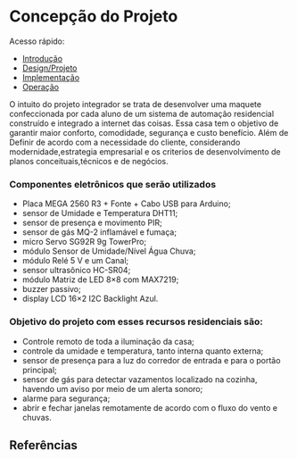# Concepção do Projeto

Acesso rápido:
  - [Introdução](./README.md)
  - [Design/Projeto](./design.md)
  - [Implementação](./implementacao.md)
  - [Operação](./operacao.md)

<p>
O intuito do projeto integrador se trata de desenvolver uma maquete confeccionada por cada aluno de um sistema de automação residencial construído e integrado a internet das coisas. Essa casa tem o objetivo de garantir maior conforto, comodidade, segurança e custo benefício. Além de
Definir  de acordo com a necessidade do cliente, considerando modernidade,estrategia empresarial e os criterios de desenvolvimento  de planos conceituais,técnicos e  de negócios.
  
### Componentes eletrônicos que serão utilizados

* Placa MEGA 2560 R3 + Fonte + Cabo USB para Arduino;
*	sensor de Umidade e Temperatura DHT11;
*	sensor de presença e movimento PIR;
*	sensor de gás MQ-2 inflamável e fumaça;
* micro Servo SG92R 9g TowerPro;
*	módulo Sensor de Umidade/Nível Água Chuva;
*	módulo Relé 5 V e um Canal;
*	sensor ultrasônico HC-SR04;
*	módulo Matriz de LED 8×8 com MAX7219;
*	buzzer passivo;
*	display LCD 16×2 I2C Backlight Azul.

  ### Objetivo do projeto com esses recursos residenciais são:

* Controle remoto de toda a iluminação da casa;
*  controle da umidade e temperatura, tanto interna quanto externa;
*  sensor de presença para a luz do corredor de entrada e para o portão principal;
*  sensor de gás para detectar vazamentos localizado na cozinha, havendo um aviso por meio de um alerta sonoro;
*  alarme para segurança;
*  abrir e fechar janelas remotamente de acordo com o fluxo do vento e chuvas.

## Referências
